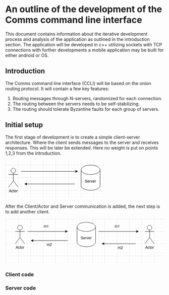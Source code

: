 # An outline of the development of the Comms command line interface
This document contains information about the iterative development process and analysis of the application as 
outlined in the introduction section. The application will be developed in c++ utilizing sockets with TCP connections
with further developments a mobile application may be built for either android or OS.
## Introduction
The Comms command line interface (CCLI) will be based on the onion routing protocol. It will contain
a few key features:
1) Routing messages through N-servers, randomized for each connection.
2) The routing between the servers needs to be self-stabilizing.
3) The routing should tolerate Byzantine faults for each group of servers.

## Initial setup
The first stage of development is to create a simple client-server architecture. Where the client
sends messages to the server and receives responses. This will be later be extended. Here no
weight is put on points 1,2,3 from the introduction.

![alt text](./images/first_iter.png "First iteration")

After the Client/Actor and Server communication is added, the next step is to add another client.

![alt text](./images/second_iter.png "First iteration")
### Client code

### Server code
